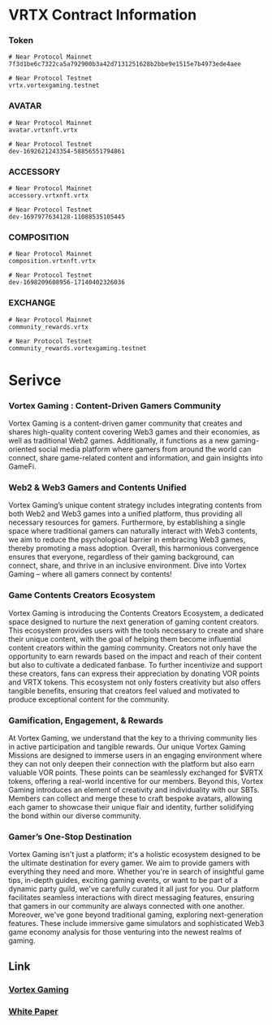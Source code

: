 # VRTX Contract Information

### Token
```
# Near Protocol Mainnet
7f3d1be6c7322ca5a792900b3a42d7131251628b2bbe9e1515e7b4973ede4aee

# Near Protocol Testnet
vrtx.vortexgaming.testnet
```

### AVATAR
```
# Near Protocol Mainnet
avatar.vrtxnft.vrtx

# Near Protocol Testnet
dev-1692621243354-58856551794861
```

### ACCESSORY
```
# Near Protocol Mainnet
accessory.vrtxnft.vrtx

# Near Protocol Testnet
dev-1697977634128-11088535105445
```

### COMPOSITION
```
# Near Protocol Mainnet
composition.vrtxnft.vrtx

# Near Protocol Testnet
dev-1698209608956-17140402326036
```

### EXCHANGE
```
# Near Protocol Mainnet
community_rewards.vrtx

# Near Protocol Testnet
community_rewards.vortexgaming.testnet
```

# Serivce

### Vortex Gaming : Content-Driven Gamers Community
Vortex Gaming is a content-driven gamer community that creates and shares high-quality content covering Web3 games and their economies, as well as traditional Web2 games. Additionally, it functions as a new gaming-oriented social media platform where gamers from around the world can connect, share game-related content and information, and gain insights into GameFi.

### Web2 & Web3 Gamers and Contents Unified
Vortex Gaming’s unique content strategy includes integrating contents from both Web2 and Web3 games into a unified platform, thus providing all necessary resources for gamers. Furthermore, by establishing a single space where traditional gamers can naturally interact with Web3 contents, we aim to reduce the psychological barrier in embracing Web3 games, thereby promoting a mass adoption. Overall, this harmonious convergence ensures that everyone, regardless of their gaming background, can connect, share, and thrive in an inclusive environment. Dive into Vortex Gaming – where all gamers connect by contents!

### Game Contents Creators Ecosystem
Vortex Gaming is introducing the Contents Creators Ecosystem, a dedicated space designed to nurture the next generation of gaming content creators. This ecosystem provides users with the tools necessary to create and share their unique content, with the goal of helping them become influential content creators within the gaming community. Creators not only have the opportunity to earn rewards based on the impact and reach of their content but also to cultivate a dedicated fanbase. To further incentivize and support these creators, fans can express their appreciation by donating VOR points and VRTX tokens. This ecosystem not only fosters creativity but also offers tangible benefits, ensuring that creators feel valued and motivated to produce exceptional content for the community.

### Gamification, Engagement, & Rewards
At Vortex Gaming, we understand that the key to a thriving community lies in active participation and tangible rewards. Our unique Vortex Gaming Missions are designed to immerse users in an engaging environment where they can not only deepen their connection with the platform but also earn valuable VOR points. These points can be seamlessly exchanged for $VRTX tokens, offering a real-world incentive for our members. Beyond this, Vortex Gaming introduces an element of creativity and individuality with our SBTs. Members can collect and merge these to craft bespoke avatars, allowing each gamer to showcase their unique flair and identity, further solidifying the bond within our diverse community.

### Gamer’s One-Stop Destination
Vortex Gaming isn't just a platform; it's a holistic ecosystem designed to be the ultimate destination for every gamer. We aim to provide gamers with everything they need and more. Whether you're in search of insightful game tips, in-depth guides, exciting gaming events, or want to be part of a dynamic party guild, we've carefully curated it all just for you. Our platform facilitates seamless interactions with direct messaging features, ensuring that gamers in our community are always connected with one another. Moreover, we've gone beyond traditional gaming, exploring next-generation features. These include immersive game simulators and sophisticated Web3 game economy analysis for those venturing into the newest realms of gaming.

## Link
### [Vortex Gaming](https://vortexgaming.io/en)
### [White Paper](https://vortexgaming.io/en/doc/whitepaper)